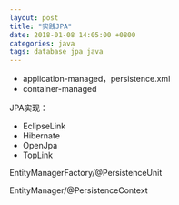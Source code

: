 ```yaml
---
layout: post
title: "实践JPA"
date: 2018-01-08 14:05:00 +0800
categories: java
tags: database jpa java
---
```




- application-managed，persistence.xml
- container-managed

JPA实现：

- EclipseLink
- Hibernate
- OpenJpa
- TopLink

EntityManagerFactory/@PersistenceUnit

EntityManager/@PersistenceContext